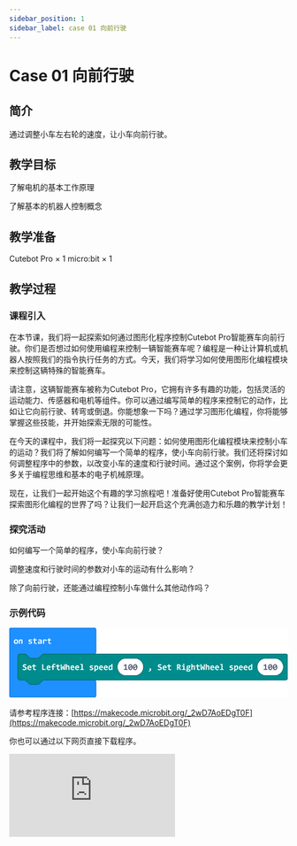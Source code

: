 ```yaml
---
sidebar_position: 1
sidebar_label: case 01 向前行驶
---
```


# Case 01 向前行驶

## 简介

通过调整小车左右轮的速度，让小车向前行驶。

[](./images/cutebot-pro-case-01-01.png)

## 教学目标

了解电机的基本工作原理

了解基本的机器人控制概念


## 教学准备

Cutebot Pro × 1
micro:bit × 1

## 教学过程

### 课程引入

在本节课，我们将一起探索如何通过图形化程序控制Cutebot Pro智能赛车向前行驶。你们是否想过如何使用编程来控制一辆智能赛车呢？编程是一种让计算机或机器人按照我们的指令执行任务的方式。今天，我们将学习如何使用图形化编程模块来控制这辆特殊的智能赛车。

请注意，这辆智能赛车被称为Cutebot Pro，它拥有许多有趣的功能，包括灵活的运动能力、传感器和电机等组件。你可以通过编写简单的程序来控制它的动作，比如让它向前行驶、转弯或倒退。你能想象一下吗？通过学习图形化编程，你将能够掌握这些技能，并开始探索无限的可能性。

在今天的课程中，我们将一起探究以下问题：如何使用图形化编程模块来控制小车的运动？我们将了解如何编写一个简单的程序，使小车向前行驶。我们还将探讨如何调整程序中的参数，以改变小车的速度和行驶时间。通过这个案例，你将学会更多关于编程思维和基本的电子机械原理。

现在，让我们一起开始这个有趣的学习旅程吧！准备好使用Cutebot Pro智能赛车探索图形化编程的世界了吗？让我们一起开启这个充满创造力和乐趣的教学计划！

### 探究活动

如何编写一个简单的程序，使小车向前行驶？

调整速度和行驶时间的参数对小车的运动有什么影响？

除了向前行驶，还能通过编程控制小车做什么其他动作吗？

### 示例代码

![](./images/cutebot-pro-case-01-02.png)

请参考程序连接：[https://makecode.microbit.org/_2wD7AoEDgT0F](https://makecode.microbit.org/_2wD7AoEDgT0F)

你也可以通过以下网页直接下载程序。

<div
    style={{
        position: 'relative',
        paddingBottom: '60%',
        overflow: 'hidden',
    }}
>
    <iframe
        src="https://makecode.microbit.org/_2wD7AoEDgT0F"
        frameborder="0"
        sandbox="allow-popups allow-forms allow-scripts allow-same-origin"
        style={{
            position: 'absolute',
            width: '100%',
            height: '100%',
        }}
    />
</div>


### 案例展示
